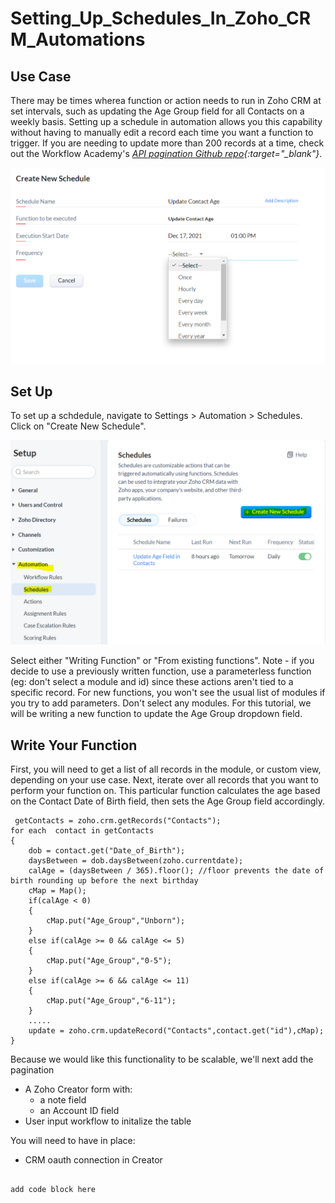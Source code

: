 # Setting_Up_Schedules_In_Zoho_CRM_Automations


## Use Case
There may be times wherea function or action needs to run in Zoho CRM at set intervals, such as updating the Age Group field for all Contacts on a weekly basis. Setting up a schedule in automation allows you this capability without having to manually edit a record each time you want a function to trigger. If you are needing to update more than 200 records at a time, check out the Workflow Academy's *[API pagination Github repo](https://github.com/TheWorkflowAcademy/api-pagination-zohocrm){:target="_blank"}*.

<img src="schedule.PNG">


## Set Up

To set up a schdedule, navigate to Settings > Automation > Schedules. Click on "Create New Schedule".

<img src="create.PNG" width="600">

Select either "Writing Function" or "From existing functions". Note - if you decide to use a previously written function, use a parameterless function (eg: don't select a module and id) since these actions aren't tied to a specific record. For new functions, you won't see the usual list of modules if you try to add parameters. Don't select any modules. 
For this tutorial, we will be writing a new function to update the Age Group dropdown field.

## Write Your Function

First, you will need to get a list of all records in the module, or custom view, depending on your use case. Next, iterate over all records that you want to perform your function on. This particular function calculates the age based on the Contact Date of Birth field, then sets the Age Group field accordingly.

```
 getContacts = zoho.crm.getRecords("Contacts");
for each  contact in getContacts
{
	dob = contact.get("Date_of_Birth");
	daysBetween = dob.daysBetween(zoho.currentdate);
	calAge = (daysBetween / 365).floor(); //floor prevents the date of birth rounding up before the next birthday
	cMap = Map();
	if(calAge < 0)
	{
		cMap.put("Age_Group","Unborn");
	}
	else if(calAge >= 0 && calAge <= 5)
	{
		cMap.put("Age_Group","0-5");
	}
	else if(calAge >= 6 && calAge <= 11)
	{
		cMap.put("Age_Group","6-11");
	}
	.....
	update = zoho.crm.updateRecord("Contacts",contact.get("id"),cMap);
}
```

Because we would like this functionality to be scalable, we'll next add the pagination 
* A Zoho Creator form with:
  * a note field
  * an Account ID field
* User input workflow to initalize the table

You will need to have in place:

* CRM oauth connection in Creator




```

add code block here

```
